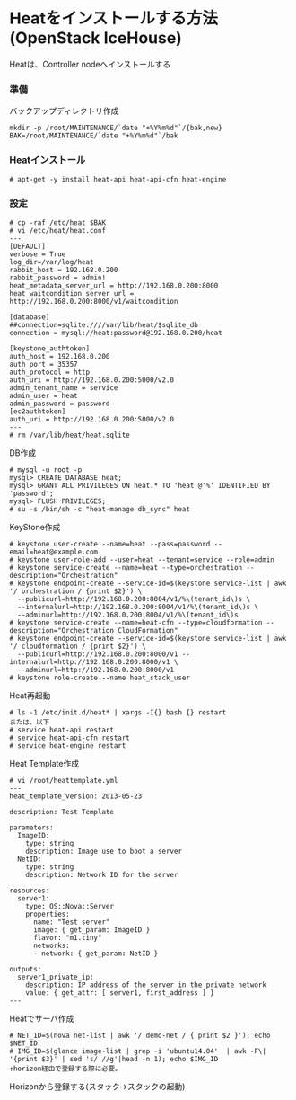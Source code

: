 <!--
************************************************************
OpenStack IceHouse(Heat)をUbuntu14.04(x86_64)へインストールする手順
参照元: http://docs.openstack.org/icehouse/install-guide/install/apt/content/heat-install.html
Copyright (c) Takehiko OGASAWARA 2014 All Rights Reserved.
************************************************************
-->

# Heatをインストールする方法(OpenStack IceHouse)
Heatは、Controller nodeへインストールする

### 準備
バックアップディレクトリ作成
```
mkdir -p /root/MAINTENANCE/`date "+%Y%m%d"`/{bak,new}
BAK=/root/MAINTENANCE/`date "+%Y%m%d"`/bak
```

### Heatインストール
```
# apt-get -y install heat-api heat-api-cfn heat-engine
```

### 設定
```
# cp -raf /etc/heat $BAK
# vi /etc/heat/heat.conf
---
[DEFAULT]
verbose = True
log_dir=/var/log/heat
rabbit_host = 192.168.0.200
rabbit_password = admin!
heat_metadata_server_url = http://192.168.0.200:8000
heat_waitcondition_server_url = http://192.168.0.200:8000/v1/waitcondition

[database]
##connection=sqlite:////var/lib/heat/$sqlite_db
connection = mysql://heat:password@192.168.0.200/heat

[keystone_authtoken]
auth_host = 192.168.0.200
auth_port = 35357
auth_protocol = http
auth_uri = http://192.168.0.200:5000/v2.0
admin_tenant_name = service
admin_user = heat
admin_password = password
[ec2authtoken]
auth_uri = http://192.168.0.200:5000/v2.0
---
# rm /var/lib/heat/heat.sqlite
```

DB作成
```
# mysql -u root -p
mysql> CREATE DATABASE heat;
mysql> GRANT ALL PRIVILEGES ON heat.* TO 'heat'@'%' IDENTIFIED BY 'password';
mysql> FLUSH PRIVILEGES;
# su -s /bin/sh -c "heat-manage db_sync" heat
```

KeyStone作成
```
# keystone user-create --name=heat --pass=password --email=heat@example.com
# keystone user-role-add --user=heat --tenant=service --role=admin
# keystone service-create --name=heat --type=orchestration --description="Orchestration"
# keystone endpoint-create --service-id=$(keystone service-list | awk '/ orchestration / {print $2}') \
  --publicurl=http://192.168.0.200:8004/v1/%\(tenant_id\)s \
  --internalurl=http://192.168.0.200:8004/v1/%\(tenant_id\)s \
  --adminurl=http://192.168.0.200:8004/v1/%\(tenant_id\)s
# keystone service-create --name=heat-cfn --type=cloudformation --description="Orchestration CloudFormation"
# keystone endpoint-create --service-id=$(keystone service-list | awk '/ cloudformation / {print $2}') \
  --publicurl=http://192.168.0.200:8000/v1 --internalurl=http://192.168.0.200:8000/v1 \
  --adminurl=http://192.168.0.200:8000/v1
# keystone role-create --name heat_stack_user
```

Heat再起動
```
# ls -1 /etc/init.d/heat* | xargs -I{} bash {} restart
または、以下
# service heat-api restart
# service heat-api-cfn restart
# service heat-engine restart
```

Heat Template作成
```
# vi /root/heattemplate.yml
---
heat_template_version: 2013-05-23

description: Test Template

parameters:
  ImageID:
    type: string
    description: Image use to boot a server
  NetID:
    type: string
    description: Network ID for the server

resources:
  server1:
    type: OS::Nova::Server
    properties:
      name: "Test server"
      image: { get_param: ImageID }
      flavor: "m1.tiny"
      networks:
      - network: { get_param: NetID }

outputs:
  server1_private_ip:
    description: IP address of the server in the private network
    value: { get_attr: [ server1, first_address ] }
---
```
Heatでサーバ作成
```
# NET_ID=$(nova net-list | awk '/ demo-net / { print $2 }'); echo $NET_ID
# IMG_ID=$(glance image-list | grep -i 'ubuntu14.04'  | awk -F\| '{print $3}' | sed 's/ //g'|head -n 1); echo $IMG_ID
↑horizon経由で登録する際に必要。
```
Horizonから登録する(スタック→スタックの起動)
